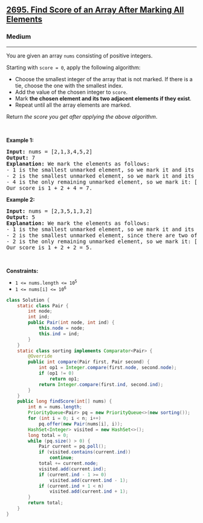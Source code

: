 <h2><a href="https://leetcode.com/problems/find-score-of-an-array-after-marking-all-elements">2695. Find Score of an Array After Marking All Elements</a></h2><h3>Medium</h3><hr><p>You are given an array <code>nums</code> consisting of positive integers.</p>

<p>Starting with <code>score = 0</code>, apply the following algorithm:</p>

<ul>
	<li>Choose the smallest integer of the array that is not marked. If there is a tie, choose the one with the smallest index.</li>
	<li>Add the value of the chosen integer to <code>score</code>.</li>
	<li>Mark <strong>the chosen element and its two adjacent elements if they exist</strong>.</li>
	<li>Repeat until all the array elements are marked.</li>
</ul>

<p>Return <em>the score you get after applying the above algorithm</em>.</p>

<p>&nbsp;</p>
<p><strong class="example">Example 1:</strong></p>

<pre>
<strong>Input:</strong> nums = [2,1,3,4,5,2]
<strong>Output:</strong> 7
<strong>Explanation:</strong> We mark the elements as follows:
- 1 is the smallest unmarked element, so we mark it and its two adjacent elements: [<u>2</u>,<u>1</u>,<u>3</u>,4,5,2].
- 2 is the smallest unmarked element, so we mark it and its left adjacent element: [<u>2</u>,<u>1</u>,<u>3</u>,4,<u>5</u>,<u>2</u>].
- 4 is the only remaining unmarked element, so we mark it: [<u>2</u>,<u>1</u>,<u>3</u>,<u>4</u>,<u>5</u>,<u>2</u>].
Our score is 1 + 2 + 4 = 7.
</pre>

<p><strong class="example">Example 2:</strong></p>

<pre>
<strong>Input:</strong> nums = [2,3,5,1,3,2]
<strong>Output:</strong> 5
<strong>Explanation:</strong> We mark the elements as follows:
- 1 is the smallest unmarked element, so we mark it and its two adjacent elements: [2,3,<u>5</u>,<u>1</u>,<u>3</u>,2].
- 2 is the smallest unmarked element, since there are two of them, we choose the left-most one, so we mark the one at index 0 and its right adjacent element: [<u>2</u>,<u>3</u>,<u>5</u>,<u>1</u>,<u>3</u>,2].
- 2 is the only remaining unmarked element, so we mark it: [<u>2</u>,<u>3</u>,<u>5</u>,<u>1</u>,<u>3</u>,<u>2</u>].
Our score is 1 + 2 + 2 = 5.
</pre>

<p>&nbsp;</p>
<p><strong>Constraints:</strong></p>

<ul>
	<li><code>1 &lt;= nums.length &lt;= 10<sup>5</sup></code></li>
	<li><code>1 &lt;= nums[i] &lt;= 10<sup>6</sup></code></li>
</ul>

```java
class Solution {
    static class Pair {
        int node;
        int ind;
        public Pair(int node, int ind) {
            this.node = node;
            this.ind = ind;
        }
    }
    static class sorting implements Comparator<Pair> {
        @Override
        public int compare(Pair first, Pair second) {
            int op1 = Integer.compare(first.node, second.node);
            if (op1 != 0)
                return op1;
            return Integer.compare(first.ind, second.ind);
        }
    }
    public long findScore(int[] nums) {
        int n = nums.length;
        PriorityQueue<Pair> pq = new PriorityQueue<>(new sorting());
        for (int i = 0; i < n; i++)
            pq.offer(new Pair(nums[i], i));
        HashSet<Integer> visited = new HashSet<>();
        long total = 0;
        while (pq.size() > 0) {
            Pair current = pq.poll();
            if (visited.contains(current.ind))
                continue;
            total += current.node;
            visited.add(current.ind);
            if (current.ind - 1 >= 0)
                visited.add(current.ind - 1);
            if (current.ind + 1 < n)
                visited.add(current.ind + 1);
        }
        return total;
    }
}
```
